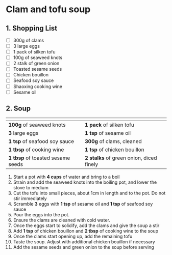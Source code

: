 # Clam and tofu soup

## 1. Shopping List
- [ ] 300g of clams
- [ ] 3 large eggs
- [ ] 1 pack of silken tofu
- [ ] 100g of seaweed knots
- [ ] 2 stalk of green onion
- [ ] Toasted sesame seeds
- [ ] Chicken bouillon
- [ ] Seafood soy sauce
- [ ] Shaoxing cooking wine
- [ ] Sesame oil

## 2. Soup
|<!-- -->|<!-- -->|
|---|---|
| **100g** of seaweed knots | **1 pack** of silken tofu |
| **3** large eggs | **1 tsp** of sesame oil |
|  **1 tsp** of seafood soy sauce | **300g** of clams, cleaned |
| **1 tbsp** of cooking wine | **1 tsp** of chicken bouillon |
| **1 tbsp** of toasted sesame seeds | **2 stalks** of green onion, diced finely |

1. Start a pot with **4 cups** of water and bring to a boil
2. Strain and add the seaweed knots into the boiling pot, and lower the stove to medium
3. Cut the tofu into small pieces, about 1cm in length and to the pot. Do not stir immediately
4. Scramble **3** eggs with **1 tsp** of sesame oil and **1 tsp** of seafood soy sauce
5. Pour the eggs into the pot.
6. Ensure the clams are cleaned with cold water.
7. Once the eggs start to solidify, add the clams and give the soup a stir
8. Add **1 tsp** of chicken bouillon and **2 tbsp** of cooking wine to the soup
9. Once the clams start opening up, add the remaining tofu
10. Taste the soup. Adjust with additional chicken bouillon if necessary
11. Add the sesame seeds and green onion to the soup before serving
